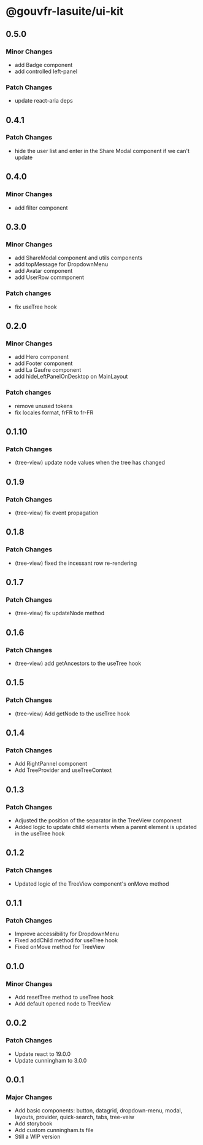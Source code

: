 # @gouvfr-lasuite/ui-kit

## 0.5.0

### Minor Changes

- add Badge component
- add controlled left-panel

### Patch Changes 

- update react-aria deps

## 0.4.1

### Patch Changes

- hide the user list and enter in the Share Modal component if we can't update

## 0.4.0

### Minor Changes

- add filter component

## 0.3.0

### Minor Changes

- add ShareModal component and utils components
- add topMessage for DropdownMenu
- add Avatar component
- add UserRow commponent

### Patch changes

- fix useTree hook

## 0.2.0

### Minor Changes

- add Hero component
- add Footer component
- add La Gaufre component
- add hideLeftPanelOnDesktop on MainLayout

### Patch changes

- remove unused tokens
- fix locales format, frFR to fr-FR

## 0.1.10

### Patch Changes

- (tree-view) update node values when the tree has changed

## 0.1.9

### Patch Changes

- (tree-view) fix event propagation

## 0.1.8

### Patch Changes

- (tree-view) fixed the incessant row re-rendering

## 0.1.7

### Patch Changes

- (tree-view) fix updateNode method

## 0.1.6

### Patch Changes

- (tree-view) add getAncestors to the useTree hook

## 0.1.5

### Patch Changes

- (tree-view) Add getNode to the useTree hook

## 0.1.4

### Patch Changes

- Add RightPannel component
- Add TreeProvider and useTreeContext

## 0.1.3

### Patch Changes

- Adjusted the position of the separator in the TreeView component
- Added logic to update child elements when a parent element is updated in the useTree hook

## 0.1.2

### Patch Changes

- Updated logic of the TreeView component's onMove method

## 0.1.1

### Patch Changes

- Improve accessibility for DropdownMenu
- Fixed addChild method for useTree hook
- Fixed onMove method for TreeView

## 0.1.0

### Minor Changes

- Add resetTree method to useTree hook
- Add default opened node to TreeView

## 0.0.2

### Patch Changes

- Update react to 19.0.0
- Update cunningham to 3.0.0

## 0.0.1

### Major Changes

- Add basic components: button, datagrid, dropdown-menu, modal, layouts, provider, quick-search, tabs, tree-veiw
- Add storybook
- Add custom cunningham.ts file
- Still a WIP version
